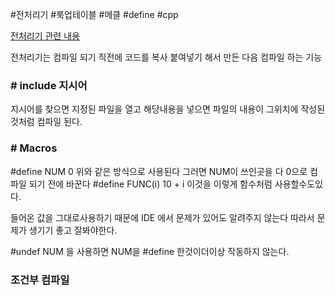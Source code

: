 #전처리기 #룩업테이블 #메클 #define #cpp 

[전처리기 관련 내용](https://www.iar.com/kr/knowledge/learn/programming/basics-of-using-the-preprocessor/)

전처리기는 컴파일 되기 직전에 코드를 복사 붙여넣기 해서 만든 다음 
컴파일 하는 기능

### \# include 지시어
지시어를 찾으면 지정된 파일을 열고 해당내용을 넣으면 파일의 내용이 그위치에 작성된것처럼 컴파일 된다.

### \# Macros
\#define NUM 0
위와 같은 방식으로 사용된다
그러면 NUM이 쓰인곳을 다 0으로 컴파일 되기 전에 바꾼다
\#define FUNC(i) 10 + i
이것을 이렇게 함수처럼 사용할수도있다.

들어온 값을 그대로사용하기 때문에 IDE 에서 문제가 있어도 알려주지 않는다
따라서 문제가 생기기 좋고 잘봐야한다.

\#undef NUM
을 사용하면 NUM을 \#define 한것이더이상 작동하지 않는다.


### 조건부 컴파일
